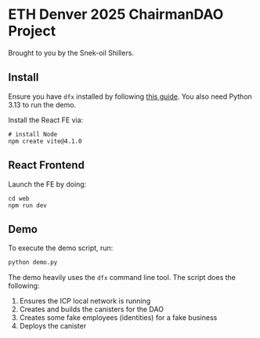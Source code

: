 # ETH Denver 2025 ChairmanDAO Project

Brought to you by the Snek-oil Shillers.

## Install

Ensure you have `dfx` installed by following [this guide](https://internetcomputer.org/docs/current/developer-docs/getting-started/install).
You also need Python 3.13 to run the demo.

Install the React FE via:

```
# install Node
npm create vite@4.1.0
```

## React Frontend

Launch the FE by doing:

```
cd web
npm run dev
```


## Demo

To execute the demo script, run:

```python
python demo.py
```

The demo heavily uses the `dfx` command line tool.
The script does the following:

1. Ensures the ICP local network is running
2. Creates and builds the canisters for the DAO
3. Creates some fake employees (identities) for a fake business
4. Deploys the canister

